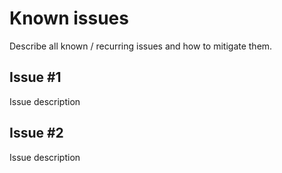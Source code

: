 # Known issues

Describe all known / recurring issues and how to mitigate them.

## Issue #1

Issue description

## Issue #2

Issue description
